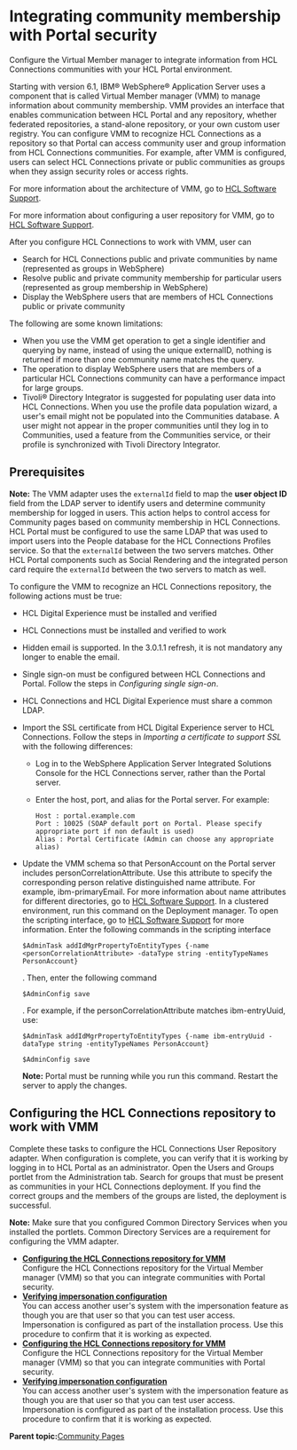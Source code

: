# Integrating community membership with Portal security 

Configure the Virtual Member manager to integrate information from HCL Connections communities with your HCL Portal environment.

Starting with version 6.1, IBM® WebSphere® Application Server uses a component that is called Virtual Member manager \(VMM\) to manage information about community membership. VMM provides an interface that enables communication between HCL Portal and any repository, whether federated repositories, a stand-alone repository, or your own custom user registry. You can configure VMM to recognize HCL Connections as a repository so that Portal can access community user and group information from HCL Connections communities. For example, after VMM is configured, users can select HCL Connections private or public communities as groups when they assign security roles or access rights.

For more information about the architecture of VMM, go to [HCL Software Support](https://support.hcltechsw.com/csm).

For more information about configuring a user repository for VMM, go to [HCL Software Support](https://support.hcltechsw.com/csm).

After you configure HCL Connections to work with VMM, user can

-   Search for HCL Connections public and private communities by name \(represented as groups in WebSphere\)
-   Resolve public and private community membership for particular users \(represented as group membership in WebSphere\)
-   Display the WebSphere users that are members of HCL Connections public or private community

The following are some known limitations:

-   When you use the VMM get operation to get a single identifier and querying by name, instead of using the unique externalID, nothing is returned if more than one community name matches the query.
-   The operation to display WebSphere users that are members of a particular HCL Connections community can have a performance impact for large groups.
-   Tivoli® Directory Integrator is suggested for populating user data into HCL Connections. When you use the profile data population wizard, a user's email might not be populated into the Communities database. A user might not appear in the proper communities until they log in to Communities, used a feature from the Communities service, or their profile is synchronized with Tivoli Directory Integrator.

## Prerequisites

**Note:** The VMM adapter uses the `externalId` field to map the **user object ID** field from the LDAP server to identify users and determine community membership for logged in users. This action helps to control access for Community pages based on community membership in HCL Connections. HCL Portal must be configured to use the same LDAP that was used to import users into the People database for the HCL Connections Profiles service. So that the `externalId` between the two servers matches. Other HCL Portal components such as Social Rendering and the integrated person card require the `externalId` between the two servers to match as well.

To configure the VMM to recognize an HCL Connections repository, the following actions must be true:

-   HCL Digital Experience must be installed and verified
-   HCL Connections must be installed and verified to work
-   Hidden email is supported. In the 3.0.1.1 refresh, it is not mandatory any longer to enable the email.
-   Single sign-on must be configured between HCL Connections and Portal. Follow the steps in *Configuring single sign-on*.
-   HCL Connections and HCL Digital Experience must share a common LDAP.
-   Import the SSL certificate from HCL Digital Experience server to HCL Connections. Follow the steps in *Importing a certificate to support SSL* with the following differences:
    -   Log in to the WebSphere Application Server Integrated Solutions Console for the HCL Connections server, rather than the Portal server.
    -   Enter the host, port, and alias for the Portal server. For example:

        ```
        Host : portal.example.com
        Port : 10025 (SOAP default port on Portal. Please specify appropriate port if non default is used)
        Alias : Portal Certificate (Admin can choose any appropriate alias)
        ```

-   Update the VMM schema so that PersonAccount on the Portal server includes personCorrelationAttribute. Use this attribute to specify the corresponding person relative distinguished name attribute. For example, ibm-primaryEmail. For more information about name attributes for different directories, go to [HCL Software Support](https://support.hcltechsw.com/csm). In a clustered environment, run this command on the Deployment manager. To open the scripting interface, go to [HCL Software Support](https://support.hcltechsw.com/csm) for more information. Enter the following commands in the scripting interface

    ```
    $AdminTask addIdMgrPropertyToEntityTypes {-name <personCorrelationAttribute> -dataType string -entityTypeNames PersonAccount} 
    ```

    . Then, enter the following command

    ```
    $AdminConfig save
    ```

    . For example, if the personCorrelationAttribute matches ibm-entryUuid, use:

    ```
    $AdminTask addIdMgrPropertyToEntityTypes {-name ibm-entryUuid -dataType string -entityTypeNames PersonAccount} 
    
    $AdminConfig save
    ```

    **Note:** Portal must be running while you run this command. Restart the server to apply the changes.


## Configuring the HCL Connections repository to work with VMM

Complete these tasks to configure the HCL Connections User Repository adapter. When configuration is complete, you can verify that it is working by logging in to HCL Portal as an administrator. Open the Users and Groups portlet from the Administration tab. Search for groups that must be present as communities in your HCL Connections deployment. If you find the correct groups and the members of the groups are listed, the deployment is successful.

**Note:** Make sure that you configured Common Directory Services when you installed the portlets. Common Directory Services are a requirement for configuring the VMM adapter.

-   **[Configuring the HCL Connections repository for VMM ](../connect/t_connections_portlets_VMM_repository_config.md)**  
Configure the HCL Connections repository for the Virtual Member manager \(VMM\) so that you can integrate communities with Portal security.
-   **[Verifying impersonation configuration ](../connect/t_connections_portlets_impersonation.md)**  
 You can access another user's system with the impersonation feature as though you are that user so that you can test user access. Impersonation is configured as part of the installation process. Use this procedure to confirm that it is working as expected.
-   **[Configuring the HCL Connections repository for VMM ](../connect/t_connections_portlets_VMM_repository_config.md)**  
Configure the HCL Connections repository for the Virtual Member manager \(VMM\) so that you can integrate communities with Portal security.
-   **[Verifying impersonation configuration ](../connect/t_connections_portlets_impersonation.md)**  
 You can access another user's system with the impersonation feature as though you are that user so that you can test user access. Impersonation is configured as part of the installation process. Use this procedure to confirm that it is working as expected.

**Parent topic:**[Community Pages ](../connect/c_connections_portlets_comm_pages_ovr.md)

